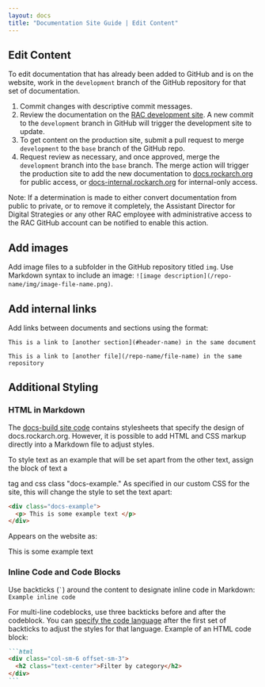 ```yaml
---
layout: docs
title: "Documentation Site Guide | Edit Content"
---
```


## Edit Content

To edit documentation that has already been added to GitHub and is on the website, work in the `development` branch of the GitHub repository for that set of documentation.

1. Commit changes with descriptive commit messages.
2. Review the documentation on the [RAC development site](https://docs-internal.dev.rockarch.org/). A new commit to the `development` branch in GitHub will trigger the development site to update.
3. To get content on the production site, submit a pull request to merge `development` to the `base` branch of the GitHub repo.
4. Request review as necessary, and once approved, merge the `development` branch into the `base` branch. The merge action will trigger the production site to add the new documentation to [docs.rockarch.org](https://docs.rockarch.org) for public access, or [docs-internal.rockarch.org](https://docs-internal.rockarch.org) for internal-only access.

Note: If a determination is made to either convert documentation from public to private, or to remove it completely, the Assistant Director for Digital Strategies or any other RAC employee with administrative access to the RAC GitHub account can be notified to enable this action.

## Add images
Add image files to a subfolder in the GitHub repository titled `img`. Use Markdown syntax to include an image: `![image description](/repo-name/img/image-file-name.png)`.

## Add internal links
Add links between documents and sections using the format:

`This is a link to [another section](#header-name) in the same document`

`This is a link to [another file](/repo-name/file-name) in the same repository`

## Additional Styling

### HTML in Markdown

The [docs-build site code](https://github.com/RockefellerArchiveCenter/docs-build) contains stylesheets that specify the design of docs.rockarch.org. However, it is possible to add HTML and CSS markup directly into a Markdown file to adjust styles.

To style text as an example that will be set apart from the other text, assign the block of text a <div> tag and css class "docs-example." As specified in our custom CSS for the site, this will change the style to set the text apart:

```html
<div class="docs-example">
  <p> This is some example text </p>
</div>
```

Appears on the website as:

<div class="docs-example"><p>This is some example text</p></div>

### Inline Code and Code Blocks

Use backticks (`` ` ``) around the content to designate inline code in Markdown: `Example inline code`

For multi-line codeblocks, use three backticks before and after the codeblock. You can [specify the code language](https://github.com/rouge-ruby/rouge/wiki/List-of-supported-languages-and-lexers) after the first set of backticks to adjust the styles for that language. Example of an HTML code block:

````markdown
```html
<div class="col-sm-6 offset-sm-3">
  <h2 class="text-center">Filter by category</h2>
</div>
```
````




